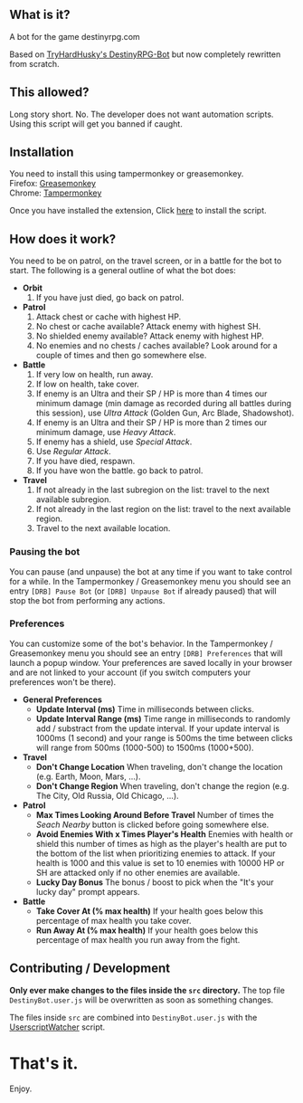## What is it?
A bot for the game destinyrpg.com

Based on [TryHardHusky's DestinyRPG-Bot](https://github.com/TryHardHusky/DestinyRPG-Bot) but now completely rewritten from scratch.

## This allowed?
Long story short. No. The developer does not want automation scripts.  
Using this script will get you banned if caught.

## Installation
You need to install this using tampermonkey or greasemonkey.  
Firefox: [Greasemonkey](https://addons.mozilla.org/en-US/firefox/addon/greasemonkey/)  
Chrome: [Tampermonkey](https://chrome.google.com/webstore/detail/tampermonkey/dhdgffkkebhmkfjojejmpbldmpobfkfo?hl=en)  
  
Once you have installed the extension, Click [here](https://github.com/LenAnderson/DestinyRPG-Bot/raw/master/DestinyBot.user.js) to install the script.

## How does it work?
You need to be on patrol, on the travel screen, or in a battle for the bot to start.
The following is a general outline of what the bot does:

- **Orbit**
  1. If you have just died, go back on patrol.
- **Patrol**
  1. Attack chest or cache with highest HP.
  2. No chest or cache available? Attack enemy with highest SH.
  3. No shielded enemy available? Attack enemy with highest HP.
  4. No enemies and no chests / caches available? Look around for a couple of times and then go somewhere else.
- **Battle**
  1. If very low on health, run away.
  2. If low on health, take cover.
  3. If enemy is an Ultra and their SP / HP is more than 4 times our minimum damage (min damage as recorded during all battles during this session), use *Ultra Attack* (Golden Gun, Arc Blade, Shadowshot).
  4. If enemy is an Ultra and their SP / HP is more than 2 times our minimum damage, use *Heavy Attack*.
  5. If enemy has a shield, use *Special Attack*.
  6. Use *Regular Attack*.
  7. If you have died, respawn.
  8. If you have won the battle. go back to patrol.
- **Travel**
  1. If not already in the last subregion on the list: travel to the next available subregion.
  2. If not already in the last region on the list: travel to the next available region.
  3. Travel to the next available location.

### Pausing the bot
You can pause (and unpause) the bot at any time if you want to take control for a while.
In the Tampermonkey / Greasemonkey menu you should see an entry `[DRB] Pause Bot` (or `[DRB] Unpause Bot` if already paused) that will stop the bot from performing any actions.
  
### Preferences
You can customize some of the bot's behavior. In the Tampermonkey / Greasemonkey menu you should see an entry `[DRB] Preferences` that will launch a popup window. Your preferences are saved locally in your browser and are not linked to your account (if you switch computers your preferences won't be there).

- **General Preferences**
  - **Update Interval (ms)** Time in milliseconds between clicks.
  - **Update Interval Range (ms)** Time range in milliseconds to randomly add / substract from the update interval. If your update interval is 1000ms (1 second) and your range is 500ms the time between clicks will range from 500ms (1000-500) to 1500ms (1000+500).
- **Travel**
  - **Don't Change Location** When traveling, don't change the location (e.g. Earth, Moon, Mars, ...).
  - **Don't Change Region** When traveling, don't change the region (e.g. The City, Old Russia, Old Chicago, ...).
- **Patrol**
  - **Max Times Looking Around Before Travel** Number of times the *Seach Nearby* button is clicked before going somewhere else.
  - **Avoid Enemies With x Times Player's Health** Enemies with health or shield this number of times as high as the player's health are put to the bottom of the list when prioritizing enemies to attack. If your health is 1000 and this value is set to 10 enemies with 10000 HP or SH are attacked only if no other enemies are available.
  - **Lucky Day Bonus** The bonus / boost to pick when the "It's your lucky day" prompt appears.
- **Battle**
  - **Take Cover At (% max health)** If your health goes below this percentage of max health you take cover.
  - **Run Away At (% max health)** If your health goes below this percentage of max health you run away from the fight.


## Contributing / Development
**Only ever make changes to the files inside the `src` directory.** The top file `DestinyBot.user.js` will be overwritten as soon as something changes.

The files inside `src` are combined into `DestinyBot.user.js` with the [UserscriptWatcher](https://github.com/LenAnderson/UserscriptWatcher) script.
  
# That's it.  
Enjoy.
